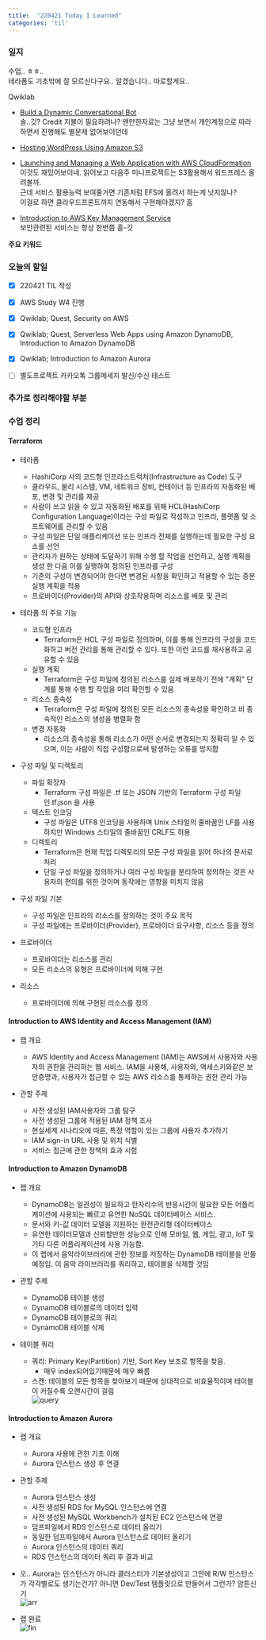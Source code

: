 ```yaml
---
title:  "220421 Today I Learned"
categories: 'til'
---
```

<!-- 
![aas](/assets/til/220328til1.png)

<img src="/assets/til/220328til1.png" width="100%" height="100%"> -->



### 일지

수업.. ㅎㅎ..  
테라폼도 기초밖에 잘 모르신다구요.. 알겠습니다..  따로할게요..   

Qwiklab    
- [Build a Dynamic Conversational Bot](https://amazon.qwiklabs.com/catalog?keywords=Build+a+Dynamic+Conversational+Bot&locale=&solution%5B%5D=any&role%5B%5D=any&skill-badge%5B%5D=any&format%5B%5D=any&level%5B%5D=any&duration%5B%5D=any&language%5B%5D=any)    
솔..깃? Credit 지불이 필요하려나? 왠만한자료는 그냥 보면서 개인계정으로 따라하면서 진행해도 별문제 없어보이던데

- [Hosting WordPress Using Amazon S3](https://amazon.qwiklabs.com/focuses/31053?catalog_rank=%7B%22rank%22%3A15%2C%22num_filters%22%3A0%2C%22has_search%22%3Atrue%7D&parent=catalog&search_id=16184696)    
- [Launching and Managing a Web Application with AWS CloudFormation](https://amazon.qwiklabs.com/focuses/35262?catalog_rank=%7B%22rank%22%3A21%2C%22num_filters%22%3A0%2C%22has_search%22%3Atrue%7D&parent=catalog&search_id=16184757)     
이것도 재밌어보이네. 읽어보고 다음주 미니프로젝트는 S3활용해서 워드프레스 올려볼까.    
근데 서비스 활용능력 보여줄거면 기존처럼 EFS에 올려서 하는게 낫지않나?  
이걸로 하면 클라우드프론트까지 연동해서 구현해야겠지? 흠   

- [Introduction to AWS Key Management Service](https://amazon.qwiklabs.com/focuses/36641?catalog_rank=%7B%22rank%22%3A53%2C%22num_filters%22%3A0%2C%22has_search%22%3Atrue%7D&parent=catalog&search_id=16184779)    
보안관련된 서비스는 항상 한번쯤 흘-깃

**주요 키워드**



### 오늘의 할일

- [x] 220421 TIL 작성
- [x] AWS Study W4 진행
- [x] Qwiklab; Quest, Security on AWS
- [x] Qwiklab; Quest, Serverless Web Apps using Amazon DynamoDB, Introduction to Amazon DynamoDB
- [X] Qwiklab; Introduction to Amazon Aurora
- [ ] 별도프로젝트 카카오톡 그룹메세지 발신/수신 테스트



### 추가로 정리해야할 부분



### 수업 정리

#### Terraform

- 테라폼
    - HashiCorp 사의 코드형 인프라스트럭처(Infrastructure as Code) 도구
    - 클라우드, 물리 시스템, VM, 네트워크 장비, 컨테이너 등 인프라의 자동화된 배포, 변경 및 관리를 제공
    - 사람이 쓰고 읽을 수 있고 자동화된 배포를 위해 HCL(HashiCorp Configuration Language)이라는 구성 파일로 작성하고 인프라, 플랫폼 및 소프트웨어를 관리할 수 있음
    - 구성 파일은 단일 애플리케이션 또는 인프라 전체를 실행하는데 필요한 구성 요소를 선언
    - 관리자가 원하는 상태에 도달하기 위해 수행 할 작업을 선언하고, 실행 계획을 생성 한 다음 이를 실행하여 정의된 인프라를 구성
    - 기존의 구성이 변경되어야 한다면 변경된 사항을 확인하고 적용할 수 있는 증분 실행 계획을 적용
    - 프로바이더(Provider)의 API와 상호작용하며 리소스를 배포 및 관리

- 테라폼 의 주요 기능
    - 코드형 인프라
        - Terraform은 HCL 구성 파일로 정의하며, 이를 통해 인프라의 구성을 코드화하고 버전 관리를 통해 관리할 수 있다. 또한 이런 코드를 재사용하고 공유할 수 있음
    - 실행 계획
        - Terraform은 구성 파일에 정의된 리소스를 실제 배포하기 전에 "계획" 단계를 통해 수행 할 작업을 미리 확인할 수 있음
    - 리소스 종속성
        - Terraform은 구성 파일에 정의된 모든 리소스의 종속성을 확인하고 비 종속적인 리소스의 생성을 병렬화 함
    - 변경 자동화
        - 리소스의 종속성을 통해 리소스가 어떤 순서로 변경되는지 정확히 알 수 있으며, 이는 사람이 직접 구성함으로써 발생하는 오류를 방지함

- 구성 파일 및 디렉토리
    - 파일 확장자
        - Terraform 구성 파일은 .tf 또는 JSON 기반의 Terraform 구성 파일인.tf.json 을 사용
    - 텍스트 인코딩
        - 구성 파일은 UTF8 인코딩을 사용하며 Unix 스타일의 줄바꿈인 LF를 사용하지만 Windows 스타일의 줄바꿈인 CRLF도 허용
    - 디렉토리
        - Terraform은 현재 작업 디렉토리의 모든 구성 파일을 읽어 하나의 문서로 처리
        - 단일 구성 파일을 정의하거나 여러 구성 파일을 분리하여 정의하는 것은 사용자의 편의를 위한 것이며 동작에는 영향을 미치지 않음

- 구성 파일 기본
    - 구성 파일은 인프라의 리소스를 정의하는 것이 주요 목적
    - 구성 파일에는 프로바이더(Provider), 프로바이더 요구사항, 리소스 등을 정의

- 프로바이더
    - 프로바이더는 리소스를 관리
    - 모든 리소스의 유형은 프로바이더에 의해 구현

- 리소스
    - 프로바이더에 의해 구현된 리소스를 정의

#### Introduction to AWS Identity and Access Management (IAM)

- 랩 개요   
    - AWS Identity and Access Management (IAM)는 AWS에서 사용자와 사용자의 권한을 관리하는 웹 서비스. IAM을 사용해, 사용자와, 액세스키와같은 보안증명과, 사용자가 접근할 수 있는 AWS 리소스를 통제하는 권한 관리 가능

- 관할 주제
    - 사전 생성된 IAM사용자와 그룹 탐구
    - 사전 생성된 그룹에 적용된 IAM 정책 조사
    - 현실세계 시나리오에 따른, 특정 역할이 있는 그룹에 사용자 추가하기
    - IAM sign-in URL 사용 및 위치 식별
    - 서비스 접근에 관한 정책의 효과 시험

#### Introduction to Amazon DynamoDB

- 랩 개요
    - DynamoDB는 일관성이 필요하고 한자리수의 반응시간이 필요한 모든 어플리케이션에 사용되는 빠르고 유연한 NoSQL 데이터베이스 서비스.
    - 문서와 키-값 데이터 모델을 지원하는 완전관리형 데이터베이스
    - 유연한 데이터모델과 신뢰할만한 성능으로 인해 모바일, 웹, 게임, 광고, IoT 및 기타 다른 어플리케이션에 사용 가능함.
    - 이 랩에서 음악라이브러리에 관한 정보를 저장하는 DynamoDB 테이블을 만들예정임. 이 음악 라이브러리를 쿼리하고, 테이블을 삭제할 것임

- 관할 주제
    - DynamoDB 테이블 생성
    - DynamoDB 테이블로의 데이터 입력
    - DynamoDB 테이블로의 쿼리
    - DynamoDB 테이블 삭제

- 테이블 쿼리
    - 쿼리: Primary Key(Partition) 기반, Sort Key 보조로 항목을 찾음.  
        - 매우 index되어있기때문에 매우 빠름  
    - 스캔: 테이블의 모든 항목을 찾아보기 때문에 상대적으로 비효율적이며 테이블이 커질수록 오랜시간이 걸림   
    ![query](/assets/images/til251.png)

#### Introduction to Amazon Aurora

- 랩 개요
    - Aurora 사용에 관한 기초 이해
    - Aurora 인스턴스 생성 후 연결

- 관할 주제
    - Aurora 인스턴스 생성
    - 사전 생성된 RDS for MySQL 인스턴스에 연결
    - 사전 생성된 MySQL Workbench가 설치된 EC2 인스턴스에 연결
    - 덤프파일에서 RDS 인스턴스로 데이터 올리기
    - 동일한 덤프파일에서 Aurora 인스턴스로 데이터 올리기
    - Aurora 인스턴스의 데이터 쿼리
    - RDS 인스턴스의 데이터 쿼리 후 결과 비교

- 오.. Aurora는 인스턴스가 아니라 클러스터가 기본생성이고 그안에 R/W 인스턴스가 각각별로도 생기는건가? 아니면 Dev/Test 템플릿으로 만들어서 그런가? 암튼신기       
    ![arr](/assets/images/til252.png)   

- 랩 완료    
    ![fin](/assets/images/til253.png)   